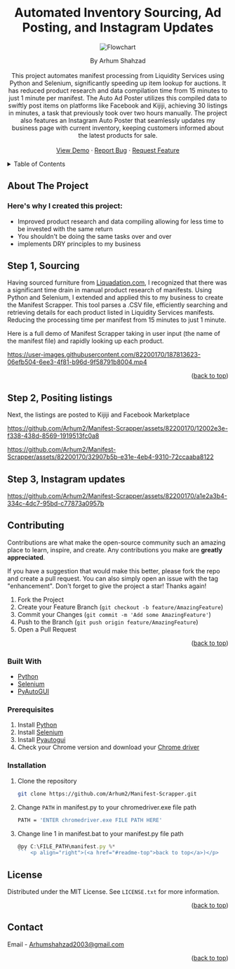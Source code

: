 
<!-- PROJECT LOGO -->
<br />
<div align="center">
  <h1>Automated Inventory Sourcing, Ad Posting, and Instagram Updates</h1>
  
  ![Flowchart](https://github.com/Arhum2/Manifest-Scrapper/assets/82200170/24995d83-fabc-4056-aa09-5cde9f903417)

  <p align="center">
    By Arhum Shahzad
    <br />
    <br />
    <a>
      This project automates manifest processing from Liquidity Services using Python and Selenium, significantly speeding up item lookup for auctions. It has reduced product research and data compilation time from 15 minutes to just 1 minute per manifest. The Auto Ad Poster utilizes this compiled data to swiftly post items on platforms like Facebook and Kijiji, achieving 30 listings in minutes, a task that previously took over two hours manually. The project also features an Instagram Auto Poster that seamlessly updates my business page with current inventory, keeping customers informed about the latest products for sale.

</a>
    <br />
    <br />
    <a href="#step-1-sourcing">View Demo</a>
    ·
    <a href="https://github.com/Arhum2/Manifest-Scrapper/issues">Report Bug</a>
    ·
    <a href="https://github.com/Arhum2/Manifest-Scrapper/pulls">Request Feature</a>
  </p>
</div>

<!-- TABLE OF CONTENTS -->
<details>
  <summary>Table of Contents</summary>
  <ol>
    <li>
      <a href="#about-the-project">About The Project</a>
      <ul>
        <li><a href="#built-with">Built With</a></li>
      </ul>
    </li>
    <li>
      <a href="#getting-started">Getting Started</a>
      <ul>
        <li><a href="#prerequisites">Prerequisites</a></li>
        <li><a href="#installation">Installation</a></li>
      </ul>
    </li>
    <li><a href="#usage">Usage</a></li>
    <li><a href="#contributing">Contributing</a></li>
    <li><a href="#license">License</a></li>
    <li><a href="#contact">Contact</a></li>
  </ol>
</details>

<!-- ABOUT THE PROJECT -->
## About The Project
### Here's why I created this project:
* Improved product research and data compiling allowing for less time to be invested with the same return
* You shouldn't be doing the same tasks over and over
* implements DRY principles to my business


## Step 1, Sourcing

Having sourced furniture from [Liquadation.com](https://www.liquidation.com/index?gclid=CjwKCAjwnrjrBRAMEiwAXsCc40uSxzQCMHP_9XwiY_rmfUpJ4WB1EDi4zOMVMNMTv_jmsZp39XRB5xoCpfIQAvD_BwE), I recognized that there was a significant time drain in manual product research of manifests. Using Python and Selenium, I extended and applied this to my business to create the Manifest Scrapper. This tool parses a .CSV file, efficiently searching and retrieving details for each product listed in Liquidity Services manifests. Reducing the processing time per manifest from 15 minutes to just 1 minute.


Here is a full demo of Manifest Scrapper taking in user input (the name of the manifest file) and rapidly looking up each product. 


https://user-images.githubusercontent.com/82200170/187813623-06efb504-6ee3-4f81-b96d-9f58791b8004.mp4 
<p align="right">(<a href="#readme-top">back to top</a>) </p>

## Step 2, Positing listings

Next, the listings are posted to Kijiji and Facebook Marketplace 

https://github.com/Arhum2/Manifest-Scrapper/assets/82200170/12002e3e-f338-438d-8569-1919513fc0a8



https://github.com/Arhum2/Manifest-Scrapper/assets/82200170/32907b5b-e31e-4eb4-9310-72ccaaba8122



## Step 3, Instagram updates


https://github.com/Arhum2/Manifest-Scrapper/assets/82200170/a1e2a3b4-334c-4dc7-95bd-c77873a0957b



<!-- CONTRIBUTING -->
## Contributing

Contributions are what make the open-source community such an amazing place to learn, inspire, and create. Any contributions you make are **greatly appreciated**.

If you have a suggestion that would make this better, please fork the repo and create a pull request. You can also simply open an issue with the tag "enhancement".
Don't forget to give the project a star! Thanks again!

1. Fork the Project
2. Create your Feature Branch (`git checkout -b feature/AmazingFeature`)
3. Commit your Changes (`git commit -m 'Add some AmazingFeature'`)
4. Push to the Branch (`git push origin feature/AmazingFeature`)
5. Open a Pull Request <p align="right">(<a href="#readme-top">back to top</a>)</p>

<!-- LICENSE -->
### Built With

* [Python](https://www.python.org/)
* [Selenium](https://www.selenium.dev/)
* [PyAutoGUI](https://pyautogui.readthedocs.io/en/latest/#)

### Prerequisites

1. Install [Python](https://www.python.org/)
2. Install [Selenium](https://www.selenium.dev/)
3. Install [Pyautogui](https://pyautogui.readthedocs.io/en/latest/)
4. Check your Chrome version and download your [Chrome driver](https://chromedriver.chromium.org/downloads)

### Installation

1. Clone the repository
   ```sh
   git clone https://github.com/Arhum2/Manifest-Scrapper.git
   ```
2. Change `PATH` in manifest.py to your chromedriver.exe file path
   ```sh
   PATH = 'ENTER chromedriver.exe FILE PATH HERE'
   ```
3. Change line 1 in manifest.bat to your manifest.py file path
   ```js
   @py C:\FILE_PATH\manifest.py %*
   ``` <p align="right">(<a href="#readme-top">back to top</a>)</p>


<!-- USAGE EXAMPLES -->

## License

Distributed under the MIT License. See `LICENSE.txt` for more information. <p align="right">(<a href="#readme-top">back to top</a>)</p>

<!-- CONTACT -->
## Contact

Email - Arhumshahzad2003@gmail.com <p align="right">(<a href="#readme-top">back to top</a>)</p>
